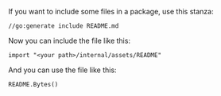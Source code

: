 If you want to include some files in a package, use this stanza:

    //go:generate include README.md

Now you can include the file like this:

    import "<your path>/internal/assets/README"

And you can use the file like this:

    README.Bytes()
